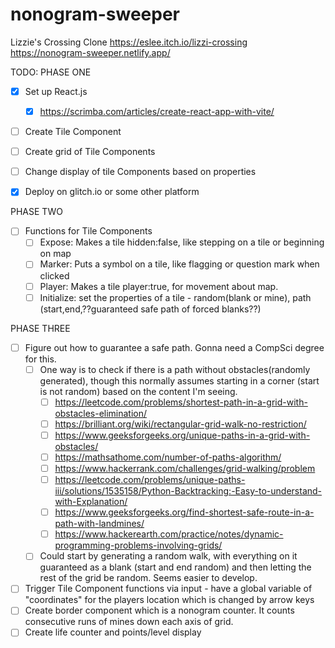 # nonogram-sweeper
Lizzie's Crossing Clone
https://eslee.itch.io/lizzi-crossing
https://nonogram-sweeper.netlify.app/


TODO:
PHASE ONE
- [x] Set up React.js
  - [x] https://scrimba.com/articles/create-react-app-with-vite/  
- [ ] Create Tile Component
- [ ] Create grid of Tile Components
- [ ] Change display of tile Components based on properties
- [x] Deploy on glitch.io or some other platform


PHASE TWO 
- [ ] Functions for Tile Components
  - [ ] Expose: Makes a tile hidden:false, like stepping on a tile or beginning on map
  - [ ] Marker: Puts a symbol on a tile, like flagging or question mark when clicked
  - [ ] Player: Makes a tile player:true, for movement about map.
  - [ ] Initialize: set the properties of a tile - random(blank or mine), path (start,end,??guaranteed safe path of forced blanks??)

PHASE THREE
- [ ] Figure out how to guarantee a safe path. Gonna need a CompSci degree for this. 
  - [ ] One way is to check if there is a path without obstacles(randomly generated), though this normally assumes starting in a corner (start is not random) based on the content I'm seeing.
    - [ ] https://leetcode.com/problems/shortest-path-in-a-grid-with-obstacles-elimination/
    - [ ] https://brilliant.org/wiki/rectangular-grid-walk-no-restriction/
    - [ ] https://www.geeksforgeeks.org/unique-paths-in-a-grid-with-obstacles/
    - [ ] https://mathsathome.com/number-of-paths-algorithm/
    - [ ] https://www.hackerrank.com/challenges/grid-walking/problem
    - [ ] https://leetcode.com/problems/unique-paths-iii/solutions/1535158/Python-Backtracking:-Easy-to-understand-with-Explanation/
    - [ ] https://www.geeksforgeeks.org/find-shortest-safe-route-in-a-path-with-landmines/
    - [ ] https://www.hackerearth.com/practice/notes/dynamic-programming-problems-involving-grids/
  - [ ] Could start by generating a random walk, with everything on it guaranteed as a blank (start and end random) and then letting the rest of the grid be random. Seems easier to develop.
- [ ] Trigger Tile Component functions via input - have a global variable of "coordinates" for the players location which is changed by arrow keys
- [ ] Create border component which is a nonogram counter. It counts consecutive runs of mines down each axis of grid.
- [ ] Create life counter and points/level display
